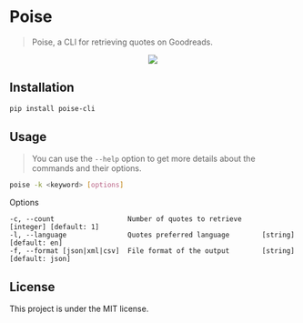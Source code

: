 # Poise

> Poise, a CLI for retrieving quotes on Goodreads.

<p align="center"><img src="/img/demo.gif?raw=true"/></p>

## Installation

```bash
pip install poise-cli
```

## Usage

> You can use the `--help` option to get more details about the commands and their options.

```bash
poise -k <keyword> [options]
```

Options

```
-c, --count                  Number of quotes to retrieve     [integer] [default: 1]
-l, --language               Quotes preferred language        [string]  [default: en]
-f, --format [json|xml|csv]  File format of the output        [string]  [default: json]
```

## License

This project is under the MIT license.

